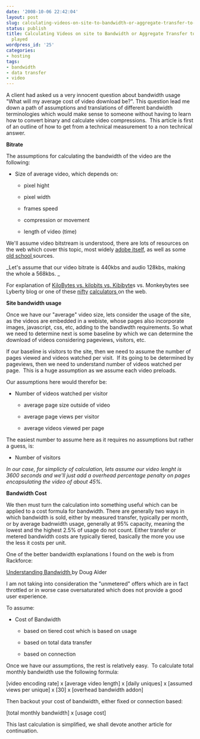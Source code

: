 ```yaml
---
date: '2008-10-06 22:42:04'
layout: post
slug: calculating-videos-on-site-to-bandwidth-or-aggregate-transfer-to-cost-of-video-played
status: publish
title: Calculating Videos on site to Bandwidth or Aggregate Transfer to cost of video
  played
wordpress_id: '25'
categories:
- hosting
tags:
- bandwidth
- data transfer
- video
---
```


A client had asked us a very innocent question about bandwidth usage "What will my average cost of video download be?".  This question lead me down a path of assumptions and translations of different bandwidth terminologies which would make sense to someone without having to learn how to convert binary and calculate video compressions.  This article is first of an outline of how to get from a technical measurement to a non technical answer.

**Bitrate**

The assumptions for calculating the bandwidth of the video are the following:



	
  * Size of average video, which depends on:

	
    * pixel hight

	
    * pixel width

	
    * frames speed

	
    * compression or movement

	
    * length of video (time)





We'll assume video bitstream is understood, there are lots of resources on the web which cover this topic, most widely [adobe itself](http://livedocs.adobe.com/flash/9.0/flvencoder/wwhelp/wwhimpl/common/html/wwhelp.htm?context=LiveDocs_NoParts&file=FLV_01.html), as well as some [old school ](http://sorenson-usa.com/vbe/index.html)sources.

_Let's assume that our video bitrate is 440kbs and audio 128kbs, making the whole a 568kbs. _

For explanation of [KiloBytes vs. kilobits vs. Kibibyte](http://www.lyberty.com/encyc/articles/kb_kilobytes.html)s vs. Monkeybytes see Lyberty blog or one of these [nifty](http://www.valkaryn.net/bwcalc/) [calculators ](http://www.ibeast.com/content/tools/band-calc.asp)on the web.

**Site bandwidth usage**

Once we have our "average" video size, lets consider the usage of the site, as the videos are embedded in a webiste, whose pages also incorporate images, javascript, css, etc, adding to the bandiwdth requirements.  So what we need to determine next is some baseline by which we can determine the download of videos considering pageviews, visitors, etc.

If our baseline is visitors to the site, then we need to assume the number of pages viewed and videos watched per visit.   If its going to be determined by pageviews, then we need to understand number of videos watched per page.  This is a huge assumption as we assume each video preloads.

Our assumptions here would therefor be:



	
  * Number of videos watched per visitor

	
    * average page size outside of video

	
    * average page views per visitor

	
    * average videos viewed per page





The easiest number to assume here as it requires no assumptions but rather a guess, is:

	
  * Number of visitors


_In our case, for simplicty of calculation, lets assume our video lenght is 3600 seconds and we'll just add a overhead percentage penalty on pages encapsulating the video of about 45%._

**Bandwidth Cost**

We then must turn the calculation into something useful which can be applied to a cost formula for bandwidth.  There are generally two ways in which bandwidth is sold, either by measured transfer, typically per month, or by average badnwidth usage, generally at 95% capacity, meaning the lowest and the highest 2.5% of usage do not count.  Either transfer or metered bandwidth costs are typically tiered, basically the more you use the less it costs per unit.

One of the better bandwidth explanations I found on the web is from Rackforce:

[Understanding Bandwidth ](http://www.rackforce.com/blog/2006/11/03/understanding-bandwidth/)by Doug Alder

I am not taking into consideration the "unmetered" offers which are in fact throttled or in worse case oversaturated which does not provide a good user experience.

To assume:



	
  * Cost of Bandwidth

	
    * based on tiered cost which is based on usage

	
    * based on total data transfer

	
    * based on connection





Once we have our assumptions, the rest is relatively easy.  To calculate total monthly bandwidth use the following formula:

[video encoding rate] x [average video length] x [daily uniques] x [assumed views per unique] x [30] x [overhead bandwidth addon]

Then backout your cost of bandwidth, either fixed or connection based:

[total monthly bandwidth] x [usage cost]

This last calculation is simplified, we shall devote another article for continuation.
